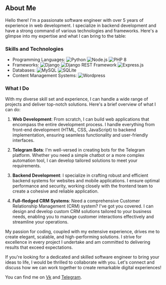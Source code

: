## About Me

Hello there! I'm a passionate software engineer with over 5 years of experience in web development. I specialize in backend development and have a strong command of various technologies and frameworks. Here's a glimpse into my expertise and what I can bring to the table:

### Skills and Technologies

- Programming Languages: ![Python](https://img.shields.io/badge/-Python-blue) ![Node.js](https://img.shields.io/badge/-Node.js-green) ![PHP 8](https://img.shields.io/badge/-PHP%208-purple)
- Frameworks: ![Django](https://img.shields.io/badge/-Django-brightgreen) ![Django REST Framework](https://img.shields.io/badge/-Django%20REST%20Framework-brightgreen) ![Express.js](https://img.shields.io/badge/-Express.js-lightgrey)
- Databases: ![MySQL](https://img.shields.io/badge/-MySQL-orange) ![SQLite](https://img.shields.io/badge/-SQLite-lightgrey)
- Content Management Systems: ![Wordpress](https://img.shields.io/badge/-Wordpress-blueviolet)

### What I Do

With my diverse skill set and experience, I can handle a wide range of projects and deliver top-notch solutions. Here's a brief overview of what I can do:

1. **Web Development**: From scratch, I can build web applications that encompass the entire development process. I handle everything from front-end development (HTML, CSS, JavaScript) to backend implementation, ensuring seamless functionality and user-friendly interfaces.

2. **Telegram Bots**: I'm well-versed in creating bots for the Telegram platform. Whether you need a simple chatbot or a more complex automation tool, I can develop tailored solutions to meet your requirements.

3. **Backend Development**: I specialize in crafting robust and efficient backend systems for websites and mobile applications. I ensure optimal performance and security, working closely with the frontend team to create a cohesive and reliable application.

4. **Full-fledged CRM Systems**: Need a comprehensive Customer Relationship Management (CRM) system? I've got you covered. I can design and develop custom CRM solutions tailored to your business needs, enabling you to manage customer interactions effectively and streamline your operations.

My passion for coding, coupled with my extensive experience, drives me to create elegant, scalable, and high-performing solutions. I strive for excellence in every project I undertake and am committed to delivering results that exceed expectations.

If you're looking for a dedicated and skilled software engineer to bring your ideas to life, I would be thrilled to collaborate with you. Let's connect and discuss how we can work together to create remarkable digital experiences!

You can find me on [Vk](https://vk.com/yourprofile) and [Telegram](https://t.me/yourprofile).
